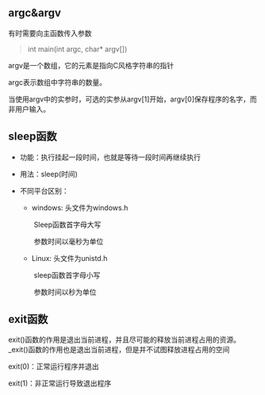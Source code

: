 ## argc&argv

有时需要向主函数传入参数

> int main(int argc, char* argv[])

argv是一个数组，它的元素是指向C风格字符串的指针

argc表示数组中字符串的数量。

当使用argv中的实参时，可选的实参从argv[1]开始，argv[0]保存程序的名字，而非用户输入。





## sleep函数

- 功能：执行挂起一段时间，也就是等待一段时间再继续执行

- 用法：sleep(时间)

- 不同平台区别：

  - windows: 头文件为windows.h

    ​                   Sleep函数首字母大写

    ​					参数时间以毫秒为单位

  - Linux: 头文件为unistd.h

    ​			sleep函数首字母小写

    ​			参数时间以秒为单位



## exit函数

exit()函数的作用是退出当前进程，并且尽可能的释放当前进程占用的资源。_exit()函数的作用也是退出当前进程，但是并不试图释放进程占用的空间

exit(0)：正常运行程序并退出

exit(1)：非正常运行导致退出程序



